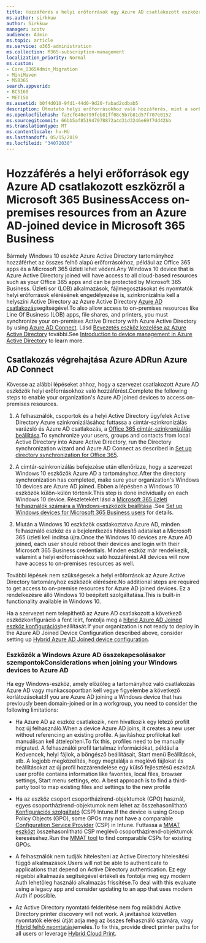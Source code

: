 ```yaml
---
title: Hozzáférés a helyi erőforrások egy Azure AD csatlakozott eszközről a Microsoft 365 Business
ms.author: sirkkuw
author: Sirkkuw
manager: scotv
audience: Admin
ms.topic: article
ms.service: o365-administration
ms.collection: M365-subscription-management
localization_priority: Normal
ms.custom:
- Core_O365Admin_Migration
- MiniMaven
- MSB365
search.appverid:
- BCS160
- MET150
ms.assetid: b0f4d010-9fd1-44d0-9d20-fabad2cdbab5
description: Útmutató helyi erőforrásokhoz való hozzáférés, mint a sorban az üzleti alkalmazások, fájlmegosztásokat és Azure Active Directoryból nyomtatókat csatlakozott Windows 10 eszköz.
ms.openlocfilehash: fa3cf640e799feb81ff08c5b7b81d57f707e0152
ms.sourcegitcommit: 66bb5af851947078872a4d31d3246e69f7dd42bb
ms.translationtype: MT
ms.contentlocale: hu-HU
ms.lasthandoff: 05/15/2019
ms.locfileid: "34072030"
---
```

# <a name="access-on-premises-resources-from-an-azure-ad-joined-device-in-microsoft-365-business"></a><span data-ttu-id="f1c88-103">Hozzáférés a helyi erőforrások egy Azure AD csatlakozott eszközről a Microsoft 365 Business</span><span class="sxs-lookup"><span data-stu-id="f1c88-103">Access on-premises resources from an Azure AD-joined device in Microsoft 365 Business</span></span>

<span data-ttu-id="f1c88-104">Bármely Windows 10 eszköz Azure Active Directory tartományhoz hozzáférhet az összes felhő alapú erőforrásokhoz, például az Office 365 apps és a Microsoft 365 üzleti lehet védeni.</span><span class="sxs-lookup"><span data-stu-id="f1c88-104">Any Windows 10 device that is Azure Active Directory joined will have access to all cloud-based resources such as your Office 365 apps and can be protected by Microsoft 365 Business.</span></span> <span data-ttu-id="f1c88-105">Üzleti sor (LOB) alkalmazások, fájlmegosztásokat és nyomtatók helyi erőforrások elérésének engedélyezése is, szinkronizálnia kell a helyszíni Active Directory az Azure Active Directory [Azure AD csatlakozás](https://docs.microsoft.com/en-us/azure/active-directory/connect/active-directory-aadconnect)segítségével.</span><span class="sxs-lookup"><span data-stu-id="f1c88-105">To also allow access to on-premises resources like Line Of Business (LOB) apps, file shares, and printers, you must synchronize your on-premises Active Directory with Azure Active Directory by using [Azure AD Connect](https://docs.microsoft.com/en-us/azure/active-directory/connect/active-directory-aadconnect).</span></span> <span data-ttu-id="f1c88-106">Lásd [Bevezetés eszköz kezelése az Azure Active Directory](https://docs.microsoft.com/en-us/azure/active-directory/device-management-introduction) további.</span><span class="sxs-lookup"><span data-stu-id="f1c88-106">See [Introduction to device management in Azure Active Directory](https://docs.microsoft.com/en-us/azure/active-directory/device-management-introduction) to learn more.</span></span> 
  
## <a name="run-azure-ad-connect"></a><span data-ttu-id="f1c88-107">Csatlakozás végrehajtása Azure AD</span><span class="sxs-lookup"><span data-stu-id="f1c88-107">Run Azure AD Connect</span></span>

<span data-ttu-id="f1c88-108">Kövesse az alábbi lépéseket ahhoz, hogy a szervezet csatlakozott Azure AD eszközök helyi erőforrásokhoz való hozzáférést.</span><span class="sxs-lookup"><span data-stu-id="f1c88-108">Complete the following steps to enable your organization's Azure AD joined devices to access on-premises resources.</span></span>
  
1. <span data-ttu-id="f1c88-109">A felhasználók, csoportok és a helyi Active Directory ügyfelek Active Directory Azure szinkronizálásához futtassa a címtár-szinkronizálás varázsló és Azure AD csatlakozás, a [Office 365 címtár-szinkronizálás beállítása](https://support.office.com/article/1b3b5318-6977-42ed-b5c7-96fa74b08846).</span><span class="sxs-lookup"><span data-stu-id="f1c88-109">To synchronize your users, groups and contacts from local Active Directory into Azure Active Directory, run the Directory synchronization wizard and Azure AD Connect as described in [Set up directory synchronization for Office 365](https://support.office.com/article/1b3b5318-6977-42ed-b5c7-96fa74b08846).</span></span>
    
2. <span data-ttu-id="f1c88-110">A címtár-szinkronizálás befejezése után ellenőrizze, hogy a szervezet Windows 10 eszközök Azure AD a tartományhoz.</span><span class="sxs-lookup"><span data-stu-id="f1c88-110">After the directory synchronization has completed, make sure your organization's Windows 10 devices are Azure AD joined.</span></span> <span data-ttu-id="f1c88-111">Ebben a lépésben a Windows 10 eszközök külön-külön történik.</span><span class="sxs-lookup"><span data-stu-id="f1c88-111">This step is done individually on each Windows 10 device.</span></span> <span data-ttu-id="f1c88-112">Részletekért lásd a [Microsoft 365 üzleti felhasználók számára a Windows-eszközök beállítása](set-up-windows-devices.md) .</span><span class="sxs-lookup"><span data-stu-id="f1c88-112">See [Set up Windows devices for Microsoft 365 Business users](set-up-windows-devices.md) for details.</span></span> 
    
3. <span data-ttu-id="f1c88-113">Miután a Windows 10 eszközök csatlakoztatva Azure AD, minden felhasználó eszköz és a bejelentkezés hitelesítő adataikat a Microsoft 365 üzleti kell indítsa újra.</span><span class="sxs-lookup"><span data-stu-id="f1c88-113">Once the Windows 10 devices are Azure AD joined, each user should reboot their devices and login with their Microsoft 365 Business credentials.</span></span> <span data-ttu-id="f1c88-114">Minden eszköz már rendelkezik, valamint a helyi erőforrásokhoz való hozzáférést.</span><span class="sxs-lookup"><span data-stu-id="f1c88-114">All devices will now have access to on-premises resources as well.</span></span>
    
<span data-ttu-id="f1c88-115">További lépések nem szükségesek a helyi erőforrások az Azure Active Directory tartományhoz eszközök elérésére.</span><span class="sxs-lookup"><span data-stu-id="f1c88-115">No additional steps are required to get access to on-premise resources for Azure AD joined devices.</span></span> <span data-ttu-id="f1c88-116">Ez a rendelkezésre álló Windows 10 beépített szolgáltatása.</span><span class="sxs-lookup"><span data-stu-id="f1c88-116">This is built-in functionality available in Windows 10.</span></span> 
  
<span data-ttu-id="f1c88-117">Ha a szervezet nem telepíthető az Azure AD csatlakozott a következő eszközkonfiguráció a fent leírt, fontolja meg a [hibrid Azure AD Joined eszköz konfigurációs](manage-windows-devices.md)beállítását.</span><span class="sxs-lookup"><span data-stu-id="f1c88-117">If your organization is not ready to deploy in the Azure AD Joined Device Configuration described above, consider setting up [Hybrid Azure AD Joined device configuration](manage-windows-devices.md).</span></span>
  
### <a name="considerations-when-joining-your-windows-devices-to-azure-ad"></a><span data-ttu-id="f1c88-118">Eszközök a Windows Azure AD összekapcsolásakor szempontok</span><span class="sxs-lookup"><span data-stu-id="f1c88-118">Considerations when joining your Windows devices to Azure AD</span></span>

<span data-ttu-id="f1c88-119">Ha egy Windows-eszköz, amely előzőleg a tartományhoz való csatlakozás Azure AD vagy munkacsoportban kell vegye figyelembe a következő korlátozásokat:</span><span class="sxs-lookup"><span data-stu-id="f1c88-119">If you are Azure AD joining a Windows device that has previously been domain-joined or in a workgroup, you need to consider the following limitations:</span></span>
  
- <span data-ttu-id="f1c88-120">Ha Azure AD az eszköz csatlakozik, nem hivatkozik egy létező profilt hoz új felhasználó.</span><span class="sxs-lookup"><span data-stu-id="f1c88-120">When a device Azure AD joins, it creates a new user without referencing an existing profile.</span></span> <span data-ttu-id="f1c88-121">A javításhoz profilokat kell manuálisan kell áttelepíteni.</span><span class="sxs-lookup"><span data-stu-id="f1c88-121">To fix this, profiles need to be manually migrated.</span></span> <span data-ttu-id="f1c88-122">A felhasználói profil tartalmaz információkat, például a Kedvencek, helyi fájlok, a böngésző beállításait, Start menü Beállítások, stb. A legjobb megközelítés, hogy megtalálja a meglévő fájlokat és beállításokat az új profil hozzárendelése egy külső fejlesztésű eszköz</span><span class="sxs-lookup"><span data-stu-id="f1c88-122">A user profile contains information like favorites, local files, browser settings, Start menu settings, etc. A best approach is to find a third-party tool to map existing files and settings to the new profile</span></span>

- <span data-ttu-id="f1c88-123">Ha az eszköz csoport csoportházirend-objektumok (GPO) használ, egyes csoportházirend-objektumok nem lehet az összehasonlítható [Konfigurációs szolgáltató](https://docs.microsoft.com/windows/configuration/provisioning-packages/how-it-pros-can-use-configuration-service-providers) (CSP) Intune.</span><span class="sxs-lookup"><span data-stu-id="f1c88-123">If the device is using Group Policy Objects (GPO), some GPOs may not have a comparable [Configuration Service Provider](https://docs.microsoft.com/windows/configuration/provisioning-packages/how-it-pros-can-use-configuration-service-providers) (CSP) in Intune.</span></span> <span data-ttu-id="f1c88-124">Futtassa a [MMAT eszközt](https://www.microsoft.com/download/details.aspx?id=45520) összehasonlítható CSP meglévő csoportházirend-objektumok kereséséhez.</span><span class="sxs-lookup"><span data-stu-id="f1c88-124">Run the [MMAT tool](https://www.microsoft.com/download/details.aspx?id=45520) to find comparable CSPs for existing GPOs.</span></span>

- <span data-ttu-id="f1c88-125">A felhasználók nem tudják hitelesíteni az Active Directory hitelesítési függő alkalmazások.</span><span class="sxs-lookup"><span data-stu-id="f1c88-125">Users will not be able to authenticate to applications that depend on Active Directory authentication.</span></span> <span data-ttu-id="f1c88-126">Ez egy régebbi alkalmazás segítségével értékeli és fontolja meg egy modern Auth lehetőleg használó alkalmazás frissítése.</span><span class="sxs-lookup"><span data-stu-id="f1c88-126">To deal with this evaluate using a legacy app and consider updating to an app that uses modern Auth if possible.</span></span>

- <span data-ttu-id="f1c88-127">Az Active Directory nyomtató felderítése nem fog működni.</span><span class="sxs-lookup"><span data-stu-id="f1c88-127">Active Directory printer discovery will not work.</span></span> <span data-ttu-id="f1c88-128">A javításhoz közvetlen nyomtatók elérési útját adja meg az összes felhasználó számára, vagy [Hibrid felhő nyomtatási](https://docs.microsoft.com/windows-server/administration/hybrid-cloud-print/hybrid-cloud-print-deploy)emelés.</span><span class="sxs-lookup"><span data-stu-id="f1c88-128">To fix this, provide direct printer paths for all users or leverage [Hybrid Cloud Print](https://docs.microsoft.com/windows-server/administration/hybrid-cloud-print/hybrid-cloud-print-deploy).</span></span>
